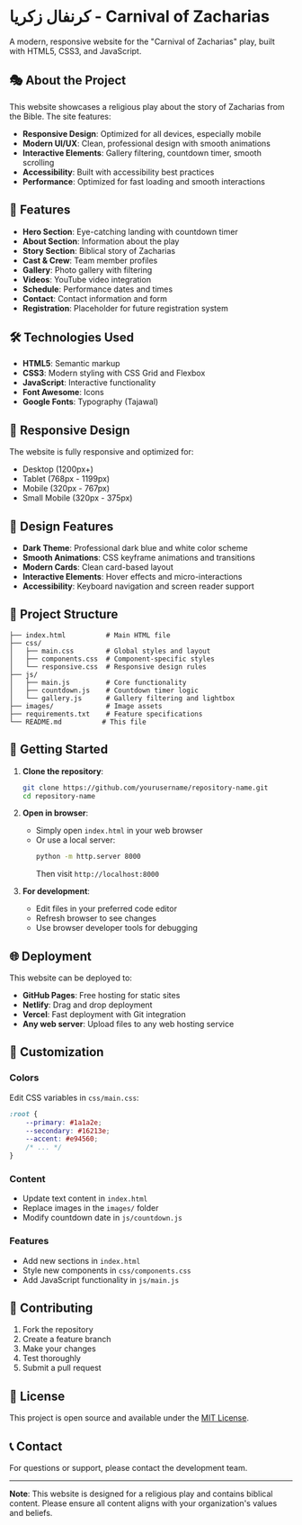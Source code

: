 # كرنفال زكريا - Carnival of Zacharias

A modern, responsive website for the "Carnival of Zacharias" play, built with HTML5, CSS3, and JavaScript.

## 🎭 About the Project

This website showcases a religious play about the story of Zacharias from the Bible. The site features:

- **Responsive Design**: Optimized for all devices, especially mobile
- **Modern UI/UX**: Clean, professional design with smooth animations
- **Interactive Elements**: Gallery filtering, countdown timer, smooth scrolling
- **Accessibility**: Built with accessibility best practices
- **Performance**: Optimized for fast loading and smooth interactions

## 🚀 Features

- **Hero Section**: Eye-catching landing with countdown timer
- **About Section**: Information about the play
- **Story Section**: Biblical story of Zacharias
- **Cast & Crew**: Team member profiles
- **Gallery**: Photo gallery with filtering
- **Videos**: YouTube video integration
- **Schedule**: Performance dates and times
- **Contact**: Contact information and form
- **Registration**: Placeholder for future registration system

## 🛠️ Technologies Used

- **HTML5**: Semantic markup
- **CSS3**: Modern styling with CSS Grid and Flexbox
- **JavaScript**: Interactive functionality
- **Font Awesome**: Icons
- **Google Fonts**: Typography (Tajawal)

## 📱 Responsive Design

The website is fully responsive and optimized for:
- Desktop (1200px+)
- Tablet (768px - 1199px)
- Mobile (320px - 767px)
- Small Mobile (320px - 375px)

## 🎨 Design Features

- **Dark Theme**: Professional dark blue and white color scheme
- **Smooth Animations**: CSS keyframe animations and transitions
- **Modern Cards**: Clean card-based layout
- **Interactive Elements**: Hover effects and micro-interactions
- **Accessibility**: Keyboard navigation and screen reader support

## 📁 Project Structure

```
├── index.html          # Main HTML file
├── css/
│   ├── main.css        # Global styles and layout
│   ├── components.css  # Component-specific styles
│   └── responsive.css  # Responsive design rules
├── js/
│   ├── main.js         # Core functionality
│   ├── countdown.js    # Countdown timer logic
│   └── gallery.js      # Gallery filtering and lightbox
├── images/             # Image assets
├── requirements.txt    # Feature specifications
└── README.md          # This file
```

## 🚀 Getting Started

1. **Clone the repository**:
   ```bash
   git clone https://github.com/yourusername/repository-name.git
   cd repository-name
   ```

2. **Open in browser**:
   - Simply open `index.html` in your web browser
   - Or use a local server:
     ```bash
     python -m http.server 8000
     ```
     Then visit `http://localhost:8000`

3. **For development**:
   - Edit files in your preferred code editor
   - Refresh browser to see changes
   - Use browser developer tools for debugging

## 🌐 Deployment

This website can be deployed to:
- **GitHub Pages**: Free hosting for static sites
- **Netlify**: Drag and drop deployment
- **Vercel**: Fast deployment with Git integration
- **Any web server**: Upload files to any web hosting service

## 📝 Customization

### Colors
Edit CSS variables in `css/main.css`:
```css
:root {
    --primary: #1a1a2e;
    --secondary: #16213e;
    --accent: #e94560;
    /* ... */
}
```

### Content
- Update text content in `index.html`
- Replace images in the `images/` folder
- Modify countdown date in `js/countdown.js`

### Features
- Add new sections in `index.html`
- Style new components in `css/components.css`
- Add JavaScript functionality in `js/main.js`

## 🤝 Contributing

1. Fork the repository
2. Create a feature branch
3. Make your changes
4. Test thoroughly
5. Submit a pull request

## 📄 License

This project is open source and available under the [MIT License](LICENSE).

## 📞 Contact

For questions or support, please contact the development team.

---

**Note**: This website is designed for a religious play and contains biblical content. Please ensure all content aligns with your organization's values and beliefs. 